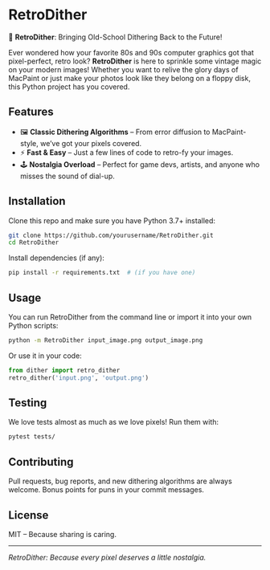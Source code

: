 # RetroDither

🎨 **RetroDither**: Bringing Old-School Dithering Back to the Future!

Ever wondered how your favorite 80s and 90s computer graphics got that pixel-perfect, retro look? **RetroDither** is here to sprinkle some vintage magic on your modern images! Whether you want to relive the glory days of MacPaint or just make your photos look like they belong on a floppy disk, this Python project has you covered.

## Features

- 🖼️ **Classic Dithering Algorithms** – From error diffusion to MacPaint-style, we’ve got your pixels covered.
- ⚡ **Fast & Easy** – Just a few lines of code to retro-fy your images.
- 🕹️ **Nostalgia Overload** – Perfect for game devs, artists, and anyone who misses the sound of dial-up.

## Installation

Clone this repo and make sure you have Python 3.7+ installed:

```bash
git clone https://github.com/yourusername/RetroDither.git
cd RetroDither
```

Install dependencies (if any):

```bash
pip install -r requirements.txt  # (if you have one)
```

## Usage

You can run RetroDither from the command line or import it into your own Python scripts:

```bash
python -m RetroDither input_image.png output_image.png
```

Or use it in your code:

```python
from dither import retro_dither
retro_dither('input.png', 'output.png')
```

## Testing

We love tests almost as much as we love pixels! Run them with:

```bash
pytest tests/
```

## Contributing

Pull requests, bug reports, and new dithering algorithms are always welcome. Bonus points for puns in your commit messages.

## License

MIT – Because sharing is caring.

---

*RetroDither: Because every pixel deserves a little nostalgia.*
